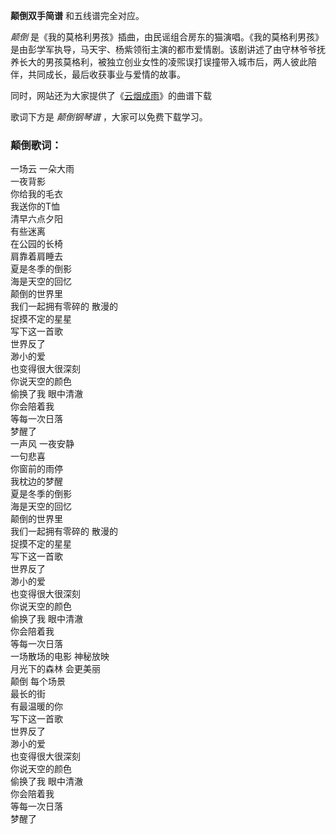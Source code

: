 

**颠倒双手简谱** 和五线谱完全对应。

_颠倒_
是《我的莫格利男孩》插曲，由民谣组合房东的猫演唱。《我的莫格利男孩》是由彭学军执导，马天宇、杨紫领衔主演的都市爱情剧。该剧讲述了由守林爷爷抚养长大的男孩莫格利，被独立创业女性的凌煕误打误撞带入城市后，两人彼此陪伴，共同成长，最后收获事业与爱情的故事。

同时，网站还为大家提供了《[云烟成雨](Music-9122-云烟成雨-我是江小白片尾曲.html "云烟成雨")》的曲谱下载

歌词下方是 _颠倒钢琴谱_ ，大家可以免费下载学习。

### 颠倒歌词：

一场云 一朵大雨  
一夜背影  
你给我的毛衣  
我送你的T恤  
清早六点夕阳  
有些迷离  
在公园的长椅  
肩靠着肩睡去  
夏是冬季的倒影  
海是天空的回忆  
颠倒的世界里  
我们一起拥有零碎的 散漫的  
捉摸不定的星星  
写下这一首歌  
世界反了  
渺小的爱  
也变得很大很深刻  
你说天空的颜色  
偷换了我 眼中清澈  
你会陪着我  
等每一次日落  
梦醒了  
一声风 一夜安静  
一句悲喜  
你窗前的雨停  
我枕边的梦醒  
夏是冬季的倒影  
海是天空的回忆  
颠倒的世界里  
我们一起拥有零碎的 散漫的  
捉摸不定的星星  
写下这一首歌  
世界反了  
渺小的爱  
也变得很大很深刻  
你说天空的颜色  
偷换了我 眼中清澈  
你会陪着我  
等每一次日落  
一场散场的电影 神秘放映  
月光下的森林 会更美丽  
颠倒 每个场景  
最长的街  
有最温暖的你  
写下这一首歌  
世界反了  
渺小的爱  
也变得很大很深刻  
你说天空的颜色  
偷换了我 眼中清澈  
你会陪着我  
等每一次日落  
梦醒了

